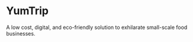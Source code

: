# YumTrip

A low cost, digital, and eco-friendly solution to exhilarate small-scale food businesses.
